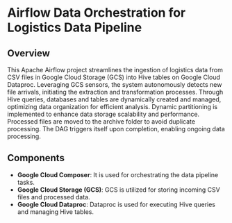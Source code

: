 # Airflow Data Orchestration for Logistics Data Pipeline

## Overview
This Apache Airflow project streamlines the ingestion of logistics data from CSV files in Google Cloud Storage (GCS) into Hive tables on Google Cloud Dataproc. Leveraging GCS sensors, the system autonomously detects new file arrivals, initiating the extraction and transformation processes. Through Hive queries, databases and tables are dynamically created and managed, optimizing data organization for efficient analysis. Dynamic partitioning is implemented to enhance data storage scalability and performance. Processed files are moved to the archive folder to avoid duplicate processing. The DAG triggers itself upon completion, enabling ongoing data processing.

## Components
- **Google Cloud Composer**: It is used for orchestrating the data pipeline tasks.
- **Google Cloud Storage (GCS)**: GCS is utilized for storing incoming CSV files and processed data.
- **Google Cloud Dataproc**: Dataproc is used for executing Hive queries and managing Hive tables.


